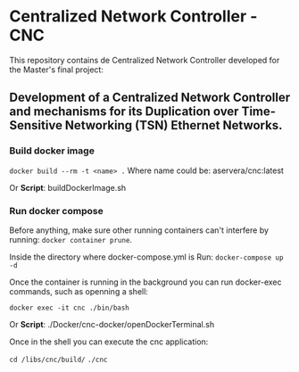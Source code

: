 # Centralized Network Controller - CNC

This repository contains de Centralized Network Controller developed for the Master's final project:

## Development of a Centralized Network Controller and mechanisms for its Duplication over Time-Sensitive Networking (TSN) Ethernet Networks.



### Build docker image
`docker build --rm -t <name> .`
Where name could be: aservera/cnc:latest

Or
**Script**: buildDockerImage.sh

### Run docker compose
Before anything, make sure other running containers can't interfere by running:
`docker container prune`.

Inside the directory where docker-compose.yml is Run:
`docker-compose up -d`

Once the container is running in the background you can run docker-exec commands, such as openning a shell:

`docker exec -it cnc ./bin/bash`

Or
**Script**: ./Docker/cnc-docker/openDockerTerminal.sh

Once in the shell you can execute the cnc application:

`cd /libs/cnc/build/`
`./cnc`
